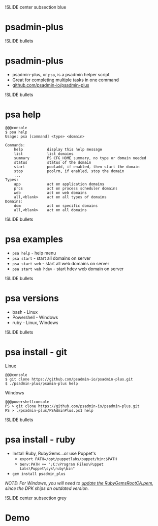 !SLIDE center subsection blue

# psadmin-plus

!SLIDE bullets 

# psadmin-plus

* psadmin-plus, or  `psa`, is a psadmin helper script
* Great for completing multiple tasks in one command
* [github.com/psadmin-io/psadmin-plus](https://github.com/psadmin-io/psadmin-plus)

!SLIDE bullets

# psa help

    @@@console
    $ psa help
    Usage: psa [command] <type> <domain>
    
    Commands:
        help           display this help message
        list           list domains
        summary        PS_CFG_HOME summary, no type or domain needed
        status         status of the domain
        start          pooladd, if enabled, then start the domain
        stop           poolrm, if enabled, stop the domain
        ...       
    Types:
        app            act on application domains
        prcs           act on process scheduler domains
        web            act on web domains
        all,<blank>    act on all types of domains
    Domains:
        dom            act on specific domains
        all,<blank>    act on all domains

!SLIDE bullets

# psa examples

* `psa help`           - help menu
* `psa start`          - start all domains on server
* `psa start web`      - start all web domains on server
* `psa start web hdev` - start hdev web domain on server

!SLIDE bullets

# psa versions

* bash       - Linux
* Powershell - Windows
* ruby       - Linux, Windows

!SLIDE bullets

# psa install - git

Linux

    @@@console
    $ git clone https://github.com/psadmin-io/psadmin-plus.git
    $ ./psadmin-plus/psamin-plus help

Windows

    @@@powershellconsole
    PS > git clone https://github.com/psadmin-io/psadmin-plus.git
    PS > ./psadmin-plus/PSAdminPlus.ps1 help

!SLIDE bullets

# psa install - ruby

* Install Ruby, RubyGems...or use Puppet's
    * `export PATH=/opt/puppetlabs/puppet/bin:$PATH`
    * `$env:PATH += ";C:\Program Files\Puppet Labs\Puppet\sys\ruby\bin"`
* `gem install psadmin_plus`

*NOTE: For Windows, you will need to [update the RubyGemsRootCA.pem](https://psadmin.io/2016/10/25/encrypt-psft_customizations-yaml-passwords), since the DPK ships an outdated version.*

!SLIDE center subsection grey

# Demo






